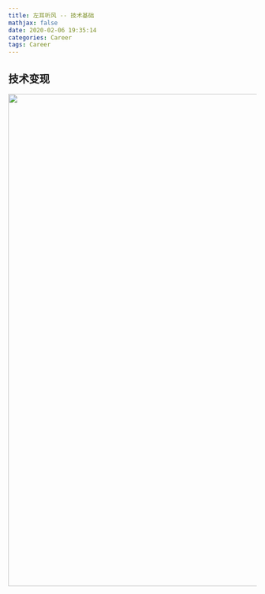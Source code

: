 ```yaml
---
title: 左耳听风 -- 技术基础
mathjax: false
date: 2020-02-06 19:35:14
categories: Career
tags: Career
---
```


## 技术变现
<img src="https://left-ear-1253868755.cos.ap-nanjing.myqcloud.com/left-ear-technical-foundation-liquidity.png" width=1000/>

<!-- more -->
